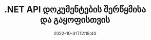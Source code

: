 ---
############################# Static ############################
layout: "product"
date: 2022-10-31T12:18:40
draft: false

product: "Merger"
product_tag: "merger"
platform: ".NET"
platform_tag: "net"

############################# Head ############################
head_title: "C# .NET Document Merging API | შეუთავსეთ და გაყავით PDF Word Excel EPUB"
head_description: "C# .NET დოკუმენტის გაერთიანების API-ს გაერთიანება, გაყოფა, გაცვლა ან წაშლა დოკუმენტის გვერდებიდან PDF, Microsoft Word, Excel, პრეზენტაციები, Visio და გამოსახულების ფორმატები."

############################# Header ############################
title: ".NET API დოკუმენტების შერწყმისა და გაყოფისთვის"
description: "API .NET აპლიკაციებში დოკუმენტების, სლაიდების და დიაგრამების გაერთიანების, გაყოფის, გაცვლა-გამოცვლის, ამოჭრის ან წასაშლელად."
button:
    enable: true

############################# SubMenu ############################
submenu:
    enable: true
    
    left:
        img_alt: "GroupDocs.Merger for .NET"
        image: "https://www.groupdocs.cloud/templates/groupdocs/images/product-logos/groupdocs-merger-net.png"
        product: "GroupDocs.Merger"
        platform: ".NET"

    middle:
        button:
            # button loop
            - link: "#overview"
              text: "მიმოხილვა"

            # button loop
            - link: "#features"
              text: "მახასიათებლები"

            # button loop
            - link: "#support"
              text: "მხარდაჭერა"

            # button loop
            - link: "https://products.groupdocs.app/merger"
              text: "ცოცხალი დემო"

            # button loop
            - link: "https://purchase.groupdocs.com/pricing/merger/net"
              text: "ფასი"

    right:
        link_download: "https://downloads.groupdocs.com/merger"
        link_learn: "https://docs.groupdocs.com/merger/net/"
        link_buy: "https://purchase.groupdocs.com"

############################# Overview ############################
overview:
    enable: true
    content: |
      GroupDocs.Merger .NET-ისთვის, გეხმარებათ სწრაფად განავითაროთ უმაღლესი კლასის ბიზნეს აპლიკაციები C#, ASP.NET და სხვა .NET ტექნოლოგიებში. კოდის მხოლოდ რამდენიმე სტრიქონი საშუალებას მისცემს თქვენს .NET აპლიკაციებს გააერთიანონ, გაიყოს, გადააკეთონ, შეცვალონ და ამოიღონ ერთი გვერდი ან დოკუმენტის გვერდების, სლაიდების, სურათების ან დიაგრამების კოლექცია. შეასრულეთ ეს ოპერაციები უსაფრთხო ფაილებზე ცნობილი და უცნობი ფაილის ფორმატების პაროლით დაცვის დაყენებით ან წაშლით.  

      .NET-ისთვის GroupDocs.Merger-ის გამოყენებით შეგიძლიათ შეასრულოთ გაერთიანება; გაყოფა და სხვა დაკავშირებული ოპერაციები ცალკეულ დოკუმენტებზე, ასევე დოკუმენტების პარტიაზე. პროგრამულად შეკერეთ ყველა პოპულარული ფორმატის ფაილები, როგორიცაა Microsoft Word, Excel, PowerPoint, Visio, OpenDocument, PDF, XPS, TXT, CSV, eBook და გამოსახულების ფორმატები.
    tabs:
      enable: true
      
      ## TAB ONE ##
      tab_one:
        description: |
          ქვემოთ მოცემულია GroupDocs.Merger-ის მიმოხილვა .NET-ისთვის:
      
        left:
          enable: true
          icon: "fab fa-html5"
          title: "დოკუმენტური ოპერაციები"
          content: |
            * გვერდის რიგის შეცვლა
            * გვერდების წაშლა ან წაშლა
            * დოკუმენტის გაყოფა ან გატეხვა
            * შეცვალეთ ან შეაერთეთ ნებისმიერი ორი გვერდი
            * ერთი ან რამდენიმე გვერდის მორთვა
            * შეუერთდით მრავალ დოკუმენტს
        
        right:
          enable: true
          icon: "fab fa-html5"
          title: "უსაფრთხოების ოპერაციები"
          content: |
            * დოკუმენტის უსაფრთხოების დაყენება
            * შეამოწმეთ დოკუმენტის უსაფრთხოების სტატუსი
            * დააყენეთ დოკუმენტის პაროლი
            * დოკუმენტის პაროლის განახლება
            * დოკუმენტის პაროლის წაშლა
      
      ## TAB TWO ##
      tab_two:
        description: |
          GroupDocs.Merger for .NET მხარს უჭერს შემდეგი [დოკუმენტის ფაილის ფორმატების](https://docs.groupdocs.com/merger/net/supported-document-formats/):

        left:
          enable: true
          table:
            # table loop
            - title: "Microsoft Office"
              content: |
                * **Word:** DOC, DOCX, DOCM, DOT, DOTX, DOTM, RTF, TXT
                * **Excel:** XLS, XLSX, XLSM, XLSB, XLTM, XLT, XLTM, XLTX, XLAM, SXC, SpreadsheetML
                * ** PowerPoint:** PPT, PPTX, PPS, PPSX, PPSM, POT, POTM, POTX, PPTM
                * ** OneNote: ** ONE

        right:
          enable: true
          table:
            # table loop
            - title: "OpenDocument და სხვა ფორმატები"
              content: |
                * ** ღია დოკუმენტის ფორმატები **: ODT, OTT, ODP, OTP, ODS
                * ** ფიქსირებული განლაგება **: PDF, XPS
                * ** სურათები **: BMP, PNG, TIFF
                * **ვებ**: HTML, MHT, MHTML
                * **ტექსტი**: TXT, CSV, TSV
                * ** LaTex **: TEX
                * ** ელექტრონული წიგნი **: EPUB

      ## TAB THREE ##
      tab_three:
        description: |
          GroupDocs.Merger for .NET მხარს უჭერს შემდეგი ოპერაციული სისტემების, Frameworks და პაკეტის მენეჯერებს:
        
        left:
          enable: true
          table:
            # table loop
            - icon: "fab fa-windows"
              title: "Ოპერატიული სისტემა"
              content: |
                * Windows Desktop
                * Windows სერვერი
                * Windows Azure
                * Linux

            # table loop
            - icon: "fas fa-code"
              title: "მხარდაჭერილი ჩარჩოები"
              content: |
                * .NET Framework 2.0 ან უფრო მაღალი
                * Mono Framework 1.2 ან უფრო მაღალი
                * .NET სტანდარტი 2.0
                * .NET Core 2.0

        right:
          enable: true
          table:
            # table loop
            - icon: "fas fa-box"
              title: "პაკეტის მენეჯერი"
              content: |
                * NuGet

            # table loop
            - icon: "fas fa-tools"
              title: "განვითარების გარემო"
              content: |
                * Microsoft Visual Studio
                * Xamarin.Android
                * Xamarin.IOS
                * Xamarin.Mac
                * MonoDevelop

############################# Features ############################
features:
    enable: true
    title: "GroupDocs.Merger .NET ფუნქციებისთვის"

    feature:
      # feature loop
      - icon: "fas fa-copy"
        content: "გააერთიანეთ და შეაერთეთ მრავალი გვერდი, სლაიდი და დიაგრამა ერთ დოკუმენტში"
       
      # feature loop
      - icon: "fas fa-eye"
        content: "დიდი დოკუმენტების დაყოფა და დაყოფა მრავალ პატარა ფაილად"

      # feature loop
      - icon: "fas fa-bolt"
        content: "გვერდების, სლაიდების ან დიაგრამების გადაწყობა, შერწყმა და რეორგანიზაცია"
      
      # feature loop
      - icon: "fas fa-file-powerpoint"
        content: "შეცვალეთ და გაცვალეთ ორი გვერდი, სლაიდი ან დიაგრამა ერთმანეთთან დოკუმენტში"

      # feature loop
      - icon: "fas fa-code"
        content: "დოკუმენტის მორთვა კონკრეტული გვერდების, სლაიდების ან დიაგრამების წაშლით"

      # feature loop
      - icon: "fas fa-cloud"
        content: "ამოიღეთ გვერდების, სლაიდების ან დიაგრამების ერთი ან კოლექცია"

      # feature loop
      - icon: "fas fa-remove-format"
        content: "შეაერთეთ დიდი რაოდენობით დოკუმენტები ჯგუფურად"

      # feature loop
      - icon: "fas fa-comment-slash"
        content: "პროგრამულად შეამოწმეთ, არის თუ არა დოკუმენტი დაცული პაროლით"

      # feature loop
      - icon: "fas fa-location-arrow"
        content: "დააყენეთ, გადატვირთეთ და წაშალეთ ცნობილი და უცნობი დოკუმენტის ფორმატების პაროლი"

      # feature loop
      - icon: "fas fa-border-all"
        content: "მხარდაჭერილი ფაილის ფორმატების სიის მოძიება – ტექსტის გაყოფა და შეერთება (ERR) ჟურნალის ფაილის ფორმატი"

      # feature loop
      - icon: "fas fa-wrench"
        content: "გვერდების როტაცია და ცნობილი და უცნობი ფორმატების გვერდის ორიენტაციის შეცვლა"

      # feature loop
      - icon: "fas fa-columns"
        content: "შეუთავსეთ სხვადასხვა ფორმატის მრავალი ფაილი DOC, DOCX და XPS"

      # feature loop
      - icon: "fas fa-file-word"
        content: "დიდი ტექსტური ფაილების დაყოფა ხაზების ნომრებით"

      # feature loop
      - icon: "fas fa-envelope"
        content: "მიიღეთ დოკუმენტის გვერდებისა და დიაგრამების ოჯახის ფორმატების გამოსახულების წარმოდგენები"

      # feature loop
      - icon: "fas fa-print"
        content: "შეუერთდით სურათებს ფონის ფერით შავი გამოსახულების ცარიელი სივრცისთვის"

      # feature loop
      - icon: "fas fa-file-archive"
        content: "შეაერთეთ სხვადასხვა ტიპის დოკუმენტები (DOC, XLS, PPT და ა.შ.) ერთ PDF ფაილში"

      # feature loop
      - icon: "fas fa-lock"
        content: "მარტივად შემოიტანეთ OLE ობიექტები Microsoft Word-ში, Excel-ში, პრეზენტაციასა და OpenDocument ფაილის ტიპებში"

      # feature loop
      - icon: "fas fa-file-code"
        content: "დაამატეთ სხვა დოკუმენტები დიაგრამის გვერდზე OLE ობიექტების მეშვეობით"

    more_feature:
      # more_feature_loop
      - title: "წაშალეთ სასურველი გვერდები დოკუმენტებიდან"
        content: |
          GroupDocs.Merger for .NET API დაგეხმარებათ წაშალოთ არასასურველი გვერდები თქვენი დოკუმენტიდან.
      
      # more_feature_loop
      - title: "გამოიყენეთ ტრანსფორმაცია გამოტანილ გამოსავალზე"
        content: "თქვენ შეგიძლიათ შეასრულოთ სხვადასხვა ტრანსფორმაციები გამოტანილ დოკუმენტში GroupDocs.Merger-ის გამოყენებით .NET API-სთვის. ტრანსფორმაციის ეს ოფციები გაძლევთ კონტროლს, თუ როგორ წარმოადგენთ გამოტანილ გამომავალს ჩვენებისთვის. ხელმისაწვდომი ტრანსფორმაციებია, გვერდის ბრუნვის ვარიანტი, გვერდის გადაკვეთის ვარიანტი და ტექსტის წყლის ნიშნის გამოყენება."

      # more_feature_loop
      - title: "შეამოწმეთ უცნობი დოკუმენტის ფორმატის პაროლი"
        content: "GroupDocs.Merger for .NET API გაძლევთ საშუალებას შეამოწმოთ დოკუმენტის პაროლი, რომლის ფორმატიც უცნობია."

############################# Support ############################
support:
    enable: true

############################# Solutions ############################
solutions:
    enable: true
    title: "GroupDocs.Merger გთავაზობთ დოკუმენტების გაერთიანების API-ებს განვითარების სხვა პოპულარულ გარემოში"

    solution:
        # solution loop
        - img_alt: "GroupDocs.Merger Java-სთვის"
          image: "https://www.groupdocs.cloud/templates/groupdocs/images/product-logos/groupdocs-merger-java.png"
          product: "GroupDocs.Merger"
          platform: "Java"
          link: "/merger/java/"

############################# Back to top ###############################
back_to_top:
  enable: true
---